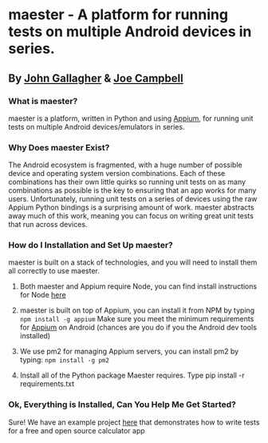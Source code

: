 # maester - A platform for running tests on multiple Android devices in series.
## By [John Gallagher](http://johnygall.github.io/) & [Joe Campbell](http://jcamp1095.github.io)

### What is maester?
maester is a platform, written in Python and using [Appium](http://appium.io/),
for running unit tests on multiple Android devices/emulators in series.

### Why Does maester Exist?
The Android ecosystem is fragmented, with a huge number of possible device and
operating system version combinations. Each of these combinations has their own
little quirks so running unit tests on as many combinations as possible is the
key to ensuring that an app works for many users. Unfortunately, running unit
tests on a series of devices using the raw Appium Python bindings is a
surprising amount of work. maester abstracts away much of this work, meaning you
can focus on writing great unit tests that run across devices.

### How do I Installation and Set Up maester?
maester is built on a stack of technologies, and you will need to install them
all correctly to use maester.

1. Both maester and Appium require Node, you can find install instructions for
Node [here](https://nodejs.org/en/download/)

2. maester is built on top of Appium, you can install it from NPM by typing `npm install -g appium`
Make sure you meet the minimum requirements for
[Appium](https://www.npmjs.com/package/appium) on Android
(chances are you do if you the Android dev tools installed)

3. We use pm2 for managing Appium servers, you can install pm2 by typing: `npm install -g pm2`

4. Install all of the Python package Maester requires. Type pip install
-r requirements.txt

### Ok, Everything is Installed, Can You Help Me Get Started?
Sure! We have an example project [here](https://github.com/JohnyGall/maester-Example)
that demonstrates how to write tests for a free and open source calculator app   
